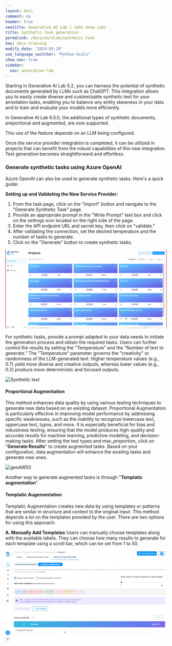 ```yaml
---
layout: docs
comment: no
header: true
seotitle: Generative AI Lab | John Snow Labs
title: Synthetic task generation
permalink: /docs/en/alab/synthetic_task
key: docs-training
modify_date: "2024-03-19"
use_language_switcher: "Python-Scala"
show_nav: true
sidebar:
  nav: annotation-lab
---
```


<div class="h3-box" markdown="1">

Starting in Generative AI Lab 5.2, you can harness the potential of synthetic documents generated by LLMs such as ChatGPT. This integration allows you to easily create diverse and customizable synthetic text for your annotation tasks, enabling you to balance any entity skewness in your data and to train and evaluate your models more efficiently. 

In Generative AI Lab 6.5.0, the additional types of synthetic documents, preportional and augmented, are now supported. 

This use of the feature depends on an LLM being configured.

Once the service provider integration is completed, it can be utilized in projects that can benefit from the robust capabilities of this new integration. Text generation becomes straightforward and effortless. 

<div class="h3-box" markdown="1">

### Generate synthetic tasks using Azure OpenAI
Azure OpenAI can also be used to generate synthetic tasks. Here's a quick guide:

**Setting up and Validating the New Service Provider:**

1.  From the task page, click on the "Import" button and navigate to the "Generate Synthetic Task" page.
2.  Provide an appropriate prompt in the "Write Prompt" text box and click on the settings icon located on the right side of the page.
3.  Enter the API endpoint URL and secret key, then click on "validate."
4.  After validating the connection, set the desired temperature and the number of tasks to generate.
5.  Click on the "Generate" button to create synthetic tasks.

![Synthetictaskgeneration](/assets/images/annotation_lab/5.5.0/4.gif)

</div>

For synthetic tasks, provide a prompt adapted to your data needs to initiate the generation process and obtain the required tasks. Users can further control the results by setting the "Temperature" and the "Number of text to generate." The "Temperature" parameter governs the "creativity" or randomness of the LLM-generated text. Higher temperature values (e.g., 0.7) yield more diverse and creative outputs, whereas lower values (e.g., 0.2) produce more deterministic and focused outputs. 

![Synthetic text](/assets/images/annotation_lab/5.2.2/1.gif)

</div>

####  Proportional Augmentaiton

This method enhances data quality by using various testing techniques to generate new data based on an existing dataset. Proportional Augmentation is particularly effective in improving model performance by addressing specific weaknesses, such as the inability to recognize lowercase text, uppercase text, typos, and more. It is especially beneficial for bias and robustness testing, ensuring that the model produces high-quality and accurate results for machine learning, predictive modeling, and decision-making tasks. After setting the test types and max_proportion, click on "**Generate Results**" to create augmented tasks. Based on your configuration, data augmentation will enhance the existing tasks and generate new ones.

![genAI650](/assets/images/annotation_lab/6.5.0/2.gif)

Another way to generate augmented tasks is through "**Templatic augmentation**".

####  Templatic Augementation
Templatic Augmentation creates new data by using templates or patterns that are similar in structure and context to the original input. This method depends a lot on the templates provided by the user. There are two options for using this approach:
 
 **A. Manually Add Templates**
 Users can manually choose templates along with the available labels. They can choose how many results to generate for each template using a scroll bar, which can be set from 1 to 50.

![genAI650](/assets/images/annotation_lab/6.5.0/3.gif)


